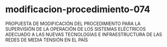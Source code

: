 # modificacion-procedimiento-074
PROPUESTA DE MODIFICACIÓN DEL PROCEDIMIENTO PARA LA SUPERVISIÓN DE LA OPERACIÓN DE LOS SISTEMAS ELÉCTRICOS ADECUADO A LAS NUEVAS TECNOLOGÍAS E INFRAESTRUCTURA DE LAS REDES DE MEDIA TENSIÓN EN EL PAÍS
